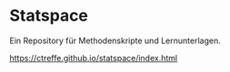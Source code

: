 # Statspace

Ein Repository für Methodenskripte und Lernunterlagen.

https://ctreffe.github.io/statspace/index.html
